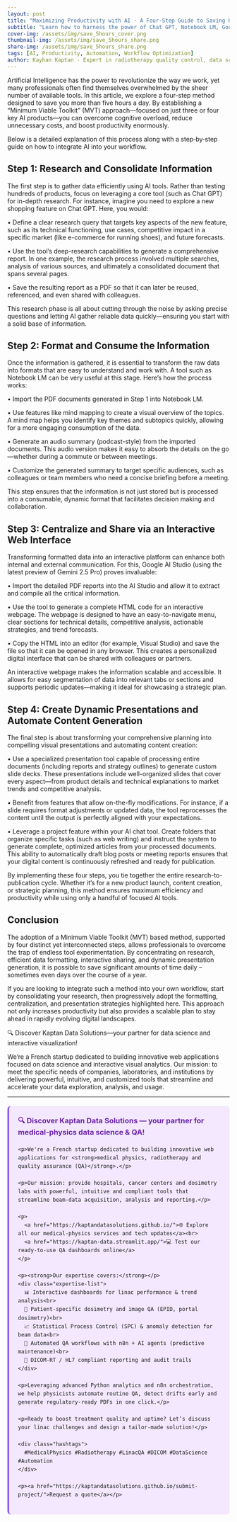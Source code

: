 ```yaml
---
layout: post
title: "Maximizing Productivity with AI - A Four-Step Guide to Saving Hours Daily"
subtitle: "Learn how to harness the power of Chat GPT, Notebook LM, Google AI Studio, and more to optimize your workflow and streamline your business strategy."
cover-img: /assets/img/save_5hours_cover.png  
thumbnail-img: /assets/img/save_5hours_share.png  
share-img: /assets/img/save_5hours_share.png  
tags: [AI, Productivity, Automation, Workflow Optimization]  
author: Kayhan Kaptan - Expert in radiotherapy quality control, data science and automation
---
```


Artificial Intelligence has the power to revolutionize the way we work, yet many professionals often find themselves overwhelmed by the sheer number of available tools. In this article, we explore a four-step method designed to save you more than five hours a day. By establishing a “Minimum Viable Toolkit” (MVT) approach—focused on just three or four key AI products—you can overcome cognitive overload, reduce unnecessary costs, and boost productivity enormously.

Below is a detailed explanation of this process along with a step‑by‑step guide on how to integrate AI into your workflow.

## Step 1: Research and Consolidate Information

The first step is to gather data efficiently using AI tools. Rather than testing hundreds of products, focus on leveraging a core tool (such as Chat GPT) for in-depth research. For instance, imagine you need to explore a new shopping feature on Chat GPT. Here, you would:

• Define a clear research query that targets key aspects of the new feature, such as its technical functioning, use cases, competitive impact in a specific market (like e-commerce for running shoes), and future forecasts.
  
• Use the tool’s deep-research capabilities to generate a comprehensive report. In one example, the research process involved multiple searches, analysis of various sources, and ultimately a consolidated document that spans several pages.

• Save the resulting report as a PDF so that it can later be reused, referenced, and even shared with colleagues.

This research phase is all about cutting through the noise by asking precise questions and letting AI gather reliable data quickly—ensuring you start with a solid base of information.

## Step 2: Format and Consume the Information

Once the information is gathered, it is essential to transform the raw data into formats that are easy to understand and work with. A tool such as Notebook LM can be very useful at this stage. Here’s how the process works:

• Import the PDF documents generated in Step 1 into Notebook LM.
  
• Use features like mind mapping to create a visual overview of the topics. A mind map helps you identify key themes and subtopics quickly, allowing for a more engaging consumption of the data.
  
• Generate an audio summary (podcast-style) from the imported documents. This audio version makes it easy to absorb the details on the go—whether during a commute or between meetings.
  
• Customize the generated summary to target specific audiences, such as colleagues or team members who need a concise briefing before a meeting.

This step ensures that the information is not just stored but is processed into a consumable, dynamic format that facilitates decision making and collaboration.

## Step 3: Centralize and Share via an Interactive Web Interface

Transforming formatted data into an interactive platform can enhance both internal and external communication. For this, Google AI Studio (using the latest preview of Gemini 2.5 Pro) proves invaluable:

• Import the detailed PDF reports into the AI Studio and allow it to extract and compile all the critical information.
  
• Use the tool to generate a complete HTML code for an interactive webpage. The webpage is designed to have an easy-to-navigate menu, clear sections for technical details, competitive analysis, actionable strategies, and trend forecasts.
  
• Copy the HTML into an editor (for example, Visual Studio) and save the file so that it can be opened in any browser. This creates a personalized digital interface that can be shared with colleagues or partners.

An interactive webpage makes the information scalable and accessible. It allows for easy segmentation of data into relevant tabs or sections and supports periodic updates—making it ideal for showcasing a strategic plan.

## Step 4: Create Dynamic Presentations and Automate Content Generation

The final step is about transforming your comprehensive planning into compelling visual presentations and automating content creation:

• Use a specialized presentation tool capable of processing entire documents (including reports and strategy outlines) to generate custom slide decks. These presentations include well-organized slides that cover every aspect—from product details and technical explanations to market trends and competitive analysis.
  
• Benefit from features that allow on-the-fly modifications. For instance, if a slide requires format adjustments or updated data, the tool reprocesses the content until the output is perfectly aligned with your expectations.
  
• Leverage a project feature within your AI chat tool. Create folders that organize specific tasks (such as web writing) and instruct the system to generate complete, optimized articles from your processed documents. This ability to automatically draft blog posts or meeting reports ensures that your digital content is continuously refreshed and ready for publication.

By implementing these four steps, you tie together the entire research-to-publication cycle. Whether it’s for a new product launch, content creation, or strategic planning, this method ensures maximum efficiency and productivity while using only a handful of focused AI tools.

## Conclusion

The adoption of a Minimum Viable Toolkit (MVT) based method, supported by four distinct yet interconnected steps, allows professionals to overcome the trap of endless tool experimentation. By concentrating on research, efficient data formatting, interactive sharing, and dynamic presentation generation, it is possible to save significant amounts of time daily – sometimes even days over the course of a year.

If you are looking to integrate such a method into your own workflow, start by consolidating your research, then progressively adopt the formatting, centralization, and presentation strategies highlighted here. This approach not only increases productivity but also provides a scalable plan to stay ahead in rapidly evolving digital landscapes.

🔍 Discover Kaptan Data Solutions—your partner for data science and interactive visualization!

We’re a French startup dedicated to building innovative web applications focused on data science and interactive visual analytics.
Our mission: to meet the specific needs of companies, laboratories, and institutions by delivering powerful, intuitive, and customized tools that streamline and accelerate your data exploration, analysis, and usage.

---


<html lang="fr">
<head>
    <meta charset="UTF-8">
    <meta name="viewport" content="width=device-width, initial-scale=1.0">
    <title>Kaptan Data Solutions</title>
    <style>
        .citation {
            background-color: #f3e8ff;
            border-left: 4px solid #8b5cf6;
            padding: 20px;
            margin: 20px 0;
            border-radius: 8px;
            font-family: -apple-system, BlinkMacSystemFont, 'Segoe UI', Roboto, sans-serif;
            line-height: 1.6;
        }
        .citation h3 {
            color: #6b21a8;
            margin-top: 0;
        }
        .citation a {
            color: #7c3aed;
            text-decoration: none;
        }
        .citation a:hover {
            text-decoration: underline;
        }
        .expertise-list {
            margin: 15px 0;
        }
        .hashtags {
            font-weight: bold;
            color: #7c3aed;
            margin-top: 15px;
        }
    </style>
</head>
<body>
  <div class="citation">
    <h3>🔍 Discover Kaptan Data Solutions — your partner for medical-physics data science & QA!</h3>

    <p>We're a French startup dedicated to building innovative web applications for <strong>medical physics, radiotherapy and quality assurance (QA)</strong>.</p>

    <p>Our mission: provide hospitals, cancer centers and dosimetry labs with powerful, intuitive and compliant tools that streamline beam-data acquisition, analysis and reporting.</p>

    <p>
      <a href="https://kaptandatasolutions.github.io/">🌐 Explore all our medical-physics services and tech updates</a><br>
      <a href="https://kaptan-data.streamlit.app/">💻 Test our ready-to-use QA dashboards online</a>
    </p>

    <p><strong>Our expertise covers:</strong></p>
    <div class="expertise-list">
      📊 Interactive dashboards for linac performance & trend analysis<br>
      🔬 Patient-specific dosimetry and image QA (EPID, portal dosimetry)<br>
      📈 Statistical Process Control (SPC) & anomaly detection for beam data<br>
      🤖 Automated QA workflows with n8n + AI agents (predictive maintenance)<br>
      📑 DICOM-RT / HL7 compliant reporting and audit trails
    </div>

    <p>Leveraging advanced Python analytics and n8n orchestration, we help physicists automate routine QA, detect drifts early and generate regulatory-ready PDFs in one click.</p>

    <p>Ready to boost treatment quality and uptime? Let’s discuss your linac challenges and design a tailor-made solution!</p>

    <div class="hashtags">
      #MedicalPhysics #Radiotherapy #LinacQA #DICOM #DataScience #Automation
    </div>

    <p><a href="https://kaptandatasolutions.github.io/submit-project/">Request a quote</a></p>
  </div>
</body>
</html> 